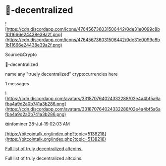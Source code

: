 # 🧮-decentralized

![https://cdn.discordapp.com/icons/476456736031506442/0de31e0099c8b1b11666e24438e39a2f.png](https://cdn.discordapp.com/icons/476456736031506442/0de31e0099c8b1b11666e24438e39a2f.png)

Source⧉Crypto

🧮-decentralized

name any "truely decentralized" cryptocurrencies here

1 messages

![https://cdn.discordapp.com/avatars/331870764024332288/02e4a4bf5a6afba4a9d2a0b741a3b286.png](https://cdn.discordapp.com/avatars/331870764024332288/02e4a4bf5a6afba4a9d2a0b741a3b286.png)

⧉infominer 28-Jul-19 02:03 AM

[https://bitcointalk.org/index.php?topic=5138218](https://bitcointalk.org/index.php?topic=5138218)

[Full list of truly decentralized altcoins.](https://bitcointalk.org/index.php?topic=5138218)

Full list of truly decentralized altcoins.